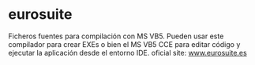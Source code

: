 # eurosuite
Ficheros fuentes para compilación con MS VB5. Pueden usar este compilador para crear EXEs o bien el MS VB5 CCE para editar código y ejecutar la aplicación desde el entorno IDE.
oficial site: www.eurosuite.es
